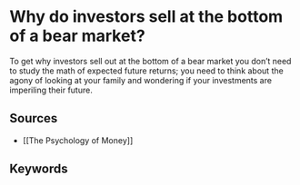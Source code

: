 # Why do investors sell at the bottom of a bear market?
To get why investors sell out at the bottom of a bear market you don’t need to study the math of expected future returns; you need to think about the agony of looking at your family and wondering if your investments are imperiling their future.

## Sources
- [[The Psychology of Money]]

## Keywords

